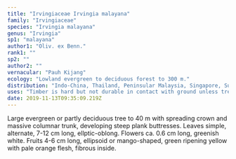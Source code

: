```yaml
---
title: "Irvingiaceae Irvingia malayana"
family: "Irvingiaceae"
species: "Irvingia malayana"
genus: "Irvingia"
sp1: "malayana"
author1: "Oliv. ex Benn."
rank1: ""
sp2: ""
author2: ""
vernacular: "Pauh Kijang"
ecology: "Lowland evergreen to deciduous forest to 300 m."
distribution: "Indo-China, Thailand, Peninsular Malaysia, Singapore, Sumatra and Borneo."
uses: "Timber is hard but not durable in contact with ground unless treated. Used in flooring, cabinet work and furniture. The edible seeds has a pleasant taste."
date: 2019-11-13T09:35:09.219Z
---
```

Large evergreen or partly deciduous tree to 40 m with spreading crown and massive columnar trunk, developing steep plank buttresses. Leaves simple, alternate, 7-12 cm long, ellptic-oblong. Flowers ca. 0.6 cm long, greenish white. Fruits 4-6 cm long, ellipsoid or mango-shaped, green ripening yellow with pale orange flesh, fibrous inside.